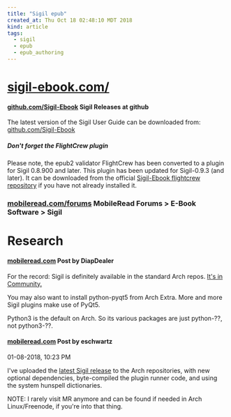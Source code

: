 ```yaml
---
title: "Sigil epub"
created_at: Thu Oct 18 02:48:10 MDT 2018
kind: article
tags:
  - sigil
  - epub
  - epub_authoring
---
```


<h1>
  <a href="https://sigil-ebook.com/" target="_blank">sigil-ebook.com/</a>
</h1>

<h4>
  <a href="https://github.com/Sigil-Ebook/Sigil/releases" target="_blank">github.com/Sigil-Ebook</a>
  Sigil Releases at github
</h4>

The latest version of the Sigil User Guide can be downloaded from: 
<a href="https://github.com/Sigil-Ebook/Sigil/raw/master/docs/Sigil_User_Guide.epub" target="_blank">github.com/Sigil-Ebook</a>

<h5>Don't forget the FlightCrew plugin</h5>

Please note, the epub2 validator FlightCrew has been converted to a plugin
for Sigil 0.8.900 and later.  This plugin has been updated for Sigil-0.9.3
(and later). It can be downloaded from the official 
<a href="https://github.com/Sigil-Ebook/flightcrew/releases/tag/0.9.1" target="_blank">Sigil-Ebook flightcrew repository</a>
if you have not already installed it.

<h3>
  <a href="https://www.mobileread.com/forums/forumdisplay.php?f=203" target="_blank">mobileread.com/forums</a>
  MobileRead Forums > E-Book Software > Sigil 
</h3>

<h1>Research</h1>

<h4>
  <a href="https://www.mobileread.com/forums/showpost.php?p=3685519&postcount=21" target="_blank">mobileread.com</a>
  Post by DiapDealer
</h4>

For the record: Sigil is definitely available in the standard Arch repos. 
<a href="https://www.archlinux.org/packages/community/x86_64/sigil/" target="_blank">It's in Community.</a>

You may also want to install python-pyqt5 from Arch Extra. More and more Sigil plugins make use of PyQt5.

Python3 is the default on Arch. So its various packages are just python-??, not python3-??. 

<h4>
  <a href="https://www.mobileread.com/forums/showpost.php?p=3638181&postcount=37" target="_blank">mobileread.com</a>
  Post by eschwartz
</h4>

01-08-2018, 10:23 PM 

I've uploaded the 
<a href="https://git.archlinux.org/svntogit/community.git/commit/trunk?h=packages/sigil&id=3195f35ffa92f05f8bd5198a5ee3925cab0fe247" target="_blank">latest Sigil release</a>
to the Arch repositories, with new optional dependencies, byte-compiled the plugin runner code, and using the system hunspell dictionaries.

NOTE: I rarely visit MR anymore and can be found if needed in Arch Linux/Freenode, if you're into that thing.

<!--
html boilerplate fragments
<a href="" target="_blank"></a>
<a name=""></a>
<img src="" width="400px">
<ul>
  <li></li>
  <li><a href="" target="_blank"></a></li>
</ul>
<pre>
</pre>
<p style="margin-bottom: 2em;"></p>
<hr style="border: 0; height: 3px; background: #333; background-image: linear-gradient(to right, #ccc, #333, #ccc);">
<pre><code>
</code></pre>
<math xmlns='http://www.w3.org/1998/Math/MathML' display='block'>
</math>
-->
